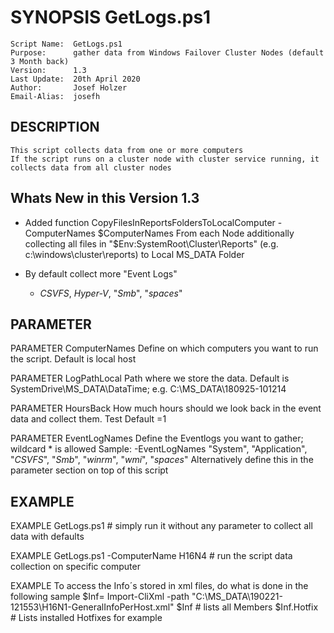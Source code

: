 ﻿# SYNOPSIS GetLogs.ps1
    Script Name:  GetLogs.ps1	
    Purpose:      gather data from Windows Failover Cluster Nodes (default 3 Month back)
    Version:      1.3
    Last Update:  20th April 2020
    Author:       Josef Holzer 
    Email-Alias:  josefh


## DESCRIPTION
	This script collects data from one or more computers
	If the script runs on a cluster node with cluster service running, it collects data from all cluster nodes
	
## Whats New in this Version 1.3
  - Added function CopyFilesInReportsFoldersToLocalComputer -ComputerNames $ComputerNames 
    From each Node additionally collecting all files in "$Env:SystemRoot\Cluster\Reports" (e.g. c:\windows\cluster\reports) to Local MS_DATA Folder 

  - By default collect more "Event Logs"
    - *CSVFS*, *Hyper-V*, "*Smb*", "*spaces*"

    
## PARAMETER 

PARAMETER ComputerNames
	Define on which computers you want to run the script. Default is local host

PARAMETER LogPathLocal
	Path where we store the data. Default is SystemDrive\MS_DATA\DataTime; e.g. C:\MS_DATA\180925-101214

PARAMETER HoursBack
	How much hours should we look back in the event data and collect them. Test Default =1 
	
PARAMETER EventLogNames
	Define the Eventlogs you want to gather; wildcard * is allowed
	Sample: -EventLogNames "System", "Application", "*CSVFS*", "*Smb*", "*winrm*", "*wmi*", "*spaces*" 
    Alternatively define this in the parameter section on top of this script


## EXAMPLE

EXAMPLE
	GetLogs.ps1  # simply run it without any parameter to collect all data with defaults

EXAMPLE 
	GetLogs.ps1 -ComputerName H16N4 # run the script data collection on specific computer

EXAMPLE
    To access the Info´s stored in xml files, do what is done in the following sample
    $Inf= Import-CliXml -path "C:\MS_DATA\190221-121553\H16N1-GeneralInfoPerHost.xml"
    $Inf # lists all Members
    $Inf.Hotfix # Lists installed Hotfixes for example